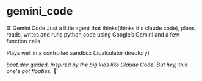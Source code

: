 # gemini_code
♊ Gemini Code
Just a little agent that thinks(thinks it's claude code), plans, reads, writes and runs python code using Google’s Gemini and a few function calls.

Plays well in a controlled sandbox (./calculator directory)

*boot.dev guided, Inspired by the big kids like Claude Code. But hey, this one's got floaties. 🛟*